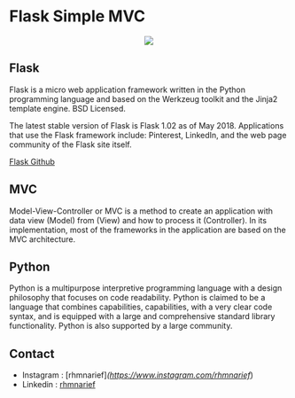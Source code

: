 # Flask Simple MVC

<p align="center"><img src="https://robocrop.realpython.net/?url=https%3A//files.realpython.com/media/flask.3aee85149243.png&w=1500&sig=a934eafd41fe3681da59d952bbe5673df9c5597e"></p>

## Flask

Flask is a micro web application framework written in the Python programming language and based on the Werkzeug toolkit and the Jinja2 template engine. BSD Licensed.

The latest stable version of Flask is Flask 1.02 as of May 2018. Applications that use the Flask framework include: Pinterest, LinkedIn, and the web page community of the Flask site itself.

[Flask Github](https://github.com/pallets/flask)

## MVC

Model-View-Controller or MVC is a method to create an application with data view (Model) from (View) and how to process it (Controller). In its implementation, most of the frameworks in the application are based on the MVC architecture.

## Python

Python is a multipurpose interpretive programming language with a design philosophy that focuses on code readability. Python is claimed to be a language that combines capabilities, capabilities, with a very clear code syntax, and is equipped with a large and comprehensive standard library functionality. Python is also supported by a large community.

## Contact

- Instagram : [rhmnarief]_(https://www.instagram.com/rhmnarief_)
- Linkedin : [rhmnarief](https://www.linkedin.com/in/rhmnarief/)
